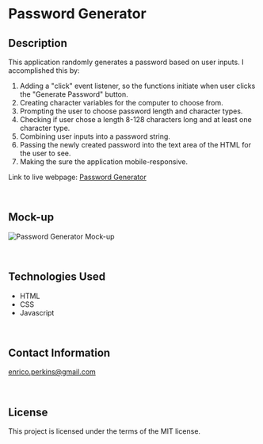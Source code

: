 # Password Generator

## Description

This application randomly generates a password based on user inputs. I accomplished this by:
1. Adding a "click" event listener, so the functions initiate when user clicks the "Generate Password" button.
2. Creating character variables for the computer to choose from.
3. Prompting the user to choose password length and character types.
4. Checking if user chose a length 8-128 characters long and at least one character type.
5. Combining user inputs into a password string.
6. Passing the newly created password into the text area of the HTML for the user to see.
7. Making the sure the application mobile-responsive.

Link to live webpage: [Password Generator](https://evperkinsjr.github.io/password-generator/)

<p>&nbsp</p>

## Mock-up
![Password Generator Mock-up](./assets/images/password-generator-mockup.gif)

<p>&nbsp</p>

## Technologies Used

- HTML
- CSS
- Javascript

<p>&nbsp</p>

## Contact Information
<enrico.perkins@gmail.com>

<p>&nbsp</p>

## License
This project is licensed under the terms of the MIT license.